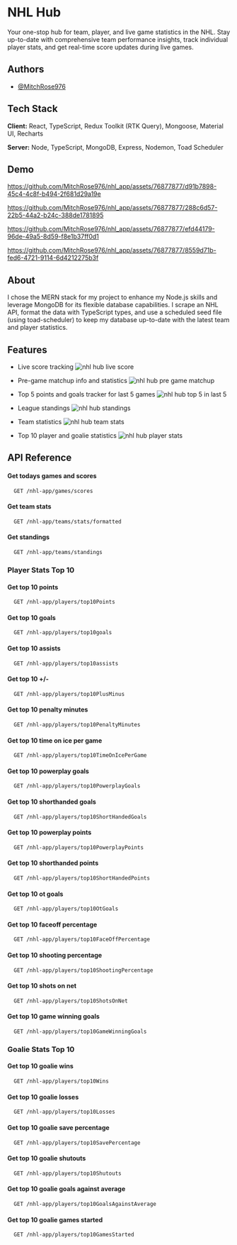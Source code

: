 
# NHL Hub

Your one-stop hub for team, player, and live game statistics in the NHL. Stay up-to-date with comprehensive team performance insights, track individual player stats, and get real-time score updates during live games.


## Authors

- [@MitchRose976](https://github.com/MitchRose976)


## Tech Stack

**Client:** React, TypeScript, Redux Toolkit (RTK Query), Mongoose, Material UI, Recharts

**Server:** Node, TypeScript, MongoDB, Express, Nodemon, Toad Scheduler


## Demo
https://github.com/MitchRose976/nhl_app/assets/76877877/d91b7898-45c4-4c8f-b494-2f681d29a19e

https://github.com/MitchRose976/nhl_app/assets/76877877/288c6d57-22b5-44a2-b24c-388de1781895

https://github.com/MitchRose976/nhl_app/assets/76877877/efd44179-96de-49a5-8d59-f8e1b37ff0d1

https://github.com/MitchRose976/nhl_app/assets/76877877/8559d71b-fed6-4721-9114-6d4212275b3f


## About
I chose the MERN stack for my project to enhance my Node.js skills and leverage MongoDB for its flexible database capabilities. I scrape an NHL API, format the data with TypeScript types, and use a scheduled seed file (using toad-scheduler) to keep my database up-to-date with the latest team and player statistics.


## Features

- Live score tracking
![nhl hub live score](https://github.com/MitchRose976/nhl_app/assets/76877877/c48df5b0-9718-4d47-8979-54ddcff34e6d)

- Pre-game matchup info and statistics
![nhl hub pre game matchup](https://github.com/MitchRose976/nhl_app/assets/76877877/ff936367-81b7-4317-a54f-cd54f1f1624b)

- Top 5 points and goals tracker for last 5 games
![nhl hub top 5 in last 5](https://github.com/MitchRose976/nhl_app/assets/76877877/e2813506-d7f1-43d4-bdc8-12aee6a81b90)

- League standings
![nhl hub standings](https://github.com/MitchRose976/nhl_app/assets/76877877/16665145-803a-4205-92f7-ee8ad974a9b9)

- Team statistics 
![nhl hub team stats](https://github.com/MitchRose976/nhl_app/assets/76877877/9dd7ff16-00be-45bb-8477-c175c4648d43)

- Top 10 player and goalie statistics
![nhl hub player stats](https://github.com/MitchRose976/nhl_app/assets/76877877/9f5684f6-3639-4717-ab1e-a664e7f41d78)


## API Reference

#### Get todays games and scores

```http
  GET /nhl-app/games/scores
```


#### Get team stats

```http
  GET /nhl-app/teams/stats/formatted
```

#### Get standings

```http
  GET /nhl-app/teams/standings
```

### Player Stats Top 10
#### Get top 10 points

```http
  GET /nhl-app/players/top10Points
```

#### Get top 10 goals

```http
  GET /nhl-app/players/top10goals
```

#### Get top 10 assists

```http
  GET /nhl-app/players/top10assists
```

#### Get top 10 +/-

```http
  GET /nhl-app/players/top10PlusMinus
```

#### Get top 10 penalty minutes

```http
  GET /nhl-app/players/top10PenaltyMinutes
```

#### Get top 10 time on ice per game

```http
  GET /nhl-app/players/top10TimeOnIcePerGame
```

#### Get top 10 powerplay goals

```http
  GET /nhl-app/players/top10PowerplayGoals
```

#### Get top 10 shorthanded goals

```http
  GET /nhl-app/players/top10ShortHandedGoals
```

#### Get top 10 powerplay points

```http
  GET /nhl-app/players/top10PowerplayPoints
```

#### Get top 10 shorthanded points

```http
  GET /nhl-app/players/top10ShortHandedPoints
```

#### Get top 10 ot goals

```http
  GET /nhl-app/players/top10OtGoals
```

#### Get top 10 faceoff percentage

```http
  GET /nhl-app/players/top10FaceOffPercentage
```

#### Get top 10 shooting percentage

```http
  GET /nhl-app/players/top10ShootingPercentage
```

#### Get top 10 shots on net

```http
  GET /nhl-app/players/top10ShotsOnNet
```

#### Get top 10 game winning goals

```http
  GET /nhl-app/players/top10GameWinningGoals
```

### Goalie Stats Top 10
#### Get top 10 goalie wins

```http
  GET /nhl-app/players/top10Wins
```

#### Get top 10 goalie losses

```http
  GET /nhl-app/players/top10Losses
```

#### Get top 10 goalie save percentage

```http
  GET /nhl-app/players/top10SavePercentage
```

#### Get top 10 goalie shutouts

```http
  GET /nhl-app/players/top10Shutouts
```

#### Get top 10 goalie goals against average

```http
  GET /nhl-app/players/top10GoalsAgainstAverage
```

#### Get top 10 goalie games started

```http
  GET /nhl-app/players/top10GamesStarted
```
